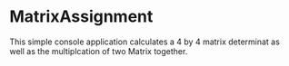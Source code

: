 # MatrixAssignment

This simple console application calculates a 4 by 4 matrix determinat as well as the multiplcation of two Matrix together.
